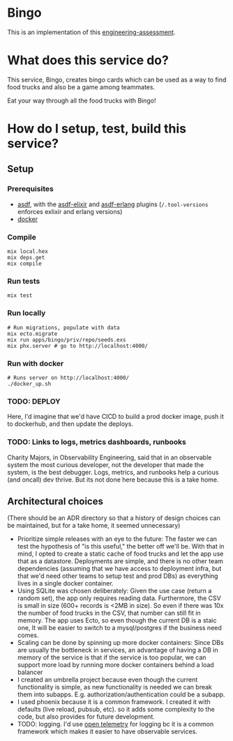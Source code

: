 # Bingo

This is an implementation of this [engineering-assessment](https://github.com/peck/engineering-assessment/blob/main/README.md).

# What does this service do?

This service, Bingo, creates bingo cards which can be used as a way to find food trucks and also be a game among teammates.

Eat your way through all the food trucks with Bingo!

# How do I setup, test, build this service?

## Setup

### Prerequisites

- [asdf](https://asdf-vm.com/), with the [asdf-elixir](https://github.com/asdf-vm/asdf-elixir) and [asdf-erlang](https://github.com/asdf-vm/asdf-erlang) plugins (`/.tool-versions` enforces exlixir and erlang versions)
- [docker](https://docs.docker.com/get-docker/)

### Compile

```
mix local.hex
mix deps.get
mix compile
```

### Run tests

```
mix test
```

### Run locally

```
# Run migrations, populate with data
mix ecto.migrate
mix run apps/bingo/priv/repo/seeds.exs
mix phx.server # go to http://localhost:4000/
```

### Run with docker

```
# Runs server on http://localhost:4000/
./docker_up.sh
```

### TODO: DEPLOY

Here, I'd imagine that we'd have CICD to build a prod docker image, push it to dockerhub, and then update the deploys.

### TODO: Links to logs, metrics dashboards, runbooks

Charity Majors, in Observability Engineering, said that in an observable system the most curious developer, not the developer that made the system, is the best debugger.  Logs, metrics, and runbooks help a curious (and oncall) dev thrive.  But its not done here because this is a take home.

## Architectural choices

(There should be an ADR directory so that a history of design choices can be maintained, but for a take home, it seemed unnecessary)

- Prioritize simple releases with an eye to the future: The faster we can test the hypothesis of "is this useful," the better off we'll be.  With that in mind, I opted to create a static cache of food trucks and let the app use that as a datastore.  Deployments are simple, and there is no other team dependencies (assuming that we have access to deployment infra, but that we'd need other teams to setup test and prod DBs) as everything lives in a single docker container.  
- Using SQLite was chosen deliberately:  Given the use case (return a random set), the app only requires reading data.  Furthermore, the CSV is small in size (600+ records is <2MB in size).  So even if there was 10x the number of food trucks in the CSV, that number can still fit in memory.  The app uses Ecto, so even though the current DB is a staic one, It will be easier to switch to a mysql/postgres if the business need comes.
- Scaling can be done by spinning up more docker containers:  Since DBs are usually the bottleneck in services, an advantage of having a DB in memory of the service is that if the service is too popular, we can support more load by running more docker containers behind a load balancer
- I created an umbrella project because even though the current functionality is simple, as new functionality is needed we can break them into subapps.  E.g. authorization/authentication could be a subapp.
- I used phoenix because it is a common framework.  I created it with defaults (live reload, pubsub, etc).  so it adds some complexity to the code, but also provides for future development.
- TODO: logging.  I'd use [open telemetry](https://opentelemetry.io/docs/languages/erlang/) for logging bc it is a common framework which makes it easier to have observable services.